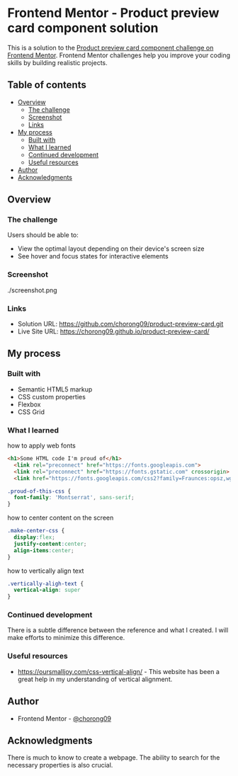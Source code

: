 # Frontend Mentor - Product preview card component solution

This is a solution to the [Product preview card component challenge on Frontend Mentor](https://www.frontendmentor.io/challenges/product-preview-card-component-GO7UmttRfa). Frontend Mentor challenges help you improve your coding skills by building realistic projects. 

## Table of contents

- [Overview](#overview)
  - [The challenge](#the-challenge)
  - [Screenshot](#screenshot)
  - [Links](#links)
- [My process](#my-process)
  - [Built with](#built-with)
  - [What I learned](#what-i-learned)
  - [Continued development](#continued-development)
  - [Useful resources](#useful-resources)
- [Author](#author)
- [Acknowledgments](#acknowledgments)

## Overview

### The challenge

Users should be able to:

- View the optimal layout depending on their device's screen size
- See hover and focus states for interactive elements

### Screenshot

./screenshot.png


### Links

- Solution URL: https://github.com/chorong09/product-preview-card.git
- Live Site URL: https://chorong09.github.io/product-preview-card/

## My process

### Built with

- Semantic HTML5 markup
- CSS custom properties
- Flexbox
- CSS Grid


### What I learned

how to apply web fonts

```html
<h1>Some HTML code I'm proud of</h1>
  <link rel="preconnect" href="https://fonts.googleapis.com">
  <link rel="preconnect" href="https://fonts.gstatic.com" crossorigin>
  <link href="https://fonts.googleapis.com/css2?family=Fraunces:opsz,wght@9..144,700&family=Montserrat:wght@500;700&display=swap" rel="stylesheet">
```
```css
.proud-of-this-css {
  font-family: 'Montserrat', sans-serif;
}
```

how to center content on the screen

```css
.make-center-css {
  display:flex; 
  justify-content:center; 
  align-items:center;
}
```

how to vertically align text
```css
.vertically-aligh-text {
  vertical-align: super
}
```


### Continued development

There is a subtle difference between the reference and what I created. I will make efforts to minimize this difference.

### Useful resources

- https://oursmalljoy.com/css-vertical-align/ - This website has been a great help in my understanding of vertical alignment.


## Author

- Frontend Mentor - [@chorong09](https://www.frontendmentor.io/profile/chorong09)


## Acknowledgments

There is much to know to create a webpage. The ability to search for the necessary properties is also crucial.


